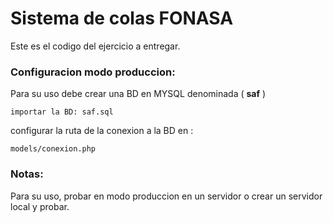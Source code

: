 # Sistema de colas FONASA

Este es el codigo del ejercicio a entregar.

### Configuracion modo produccion:

Para su uso debe crear una BD en MYSQL denominada ( **saf** )

```
importar la BD: saf.sql
```

configurar la ruta de la conexion a la BD en :

```
models/conexion.php
```
### Notas:

Para su uso, probar en modo produccion en un servidor o crear un servidor local y probar.
